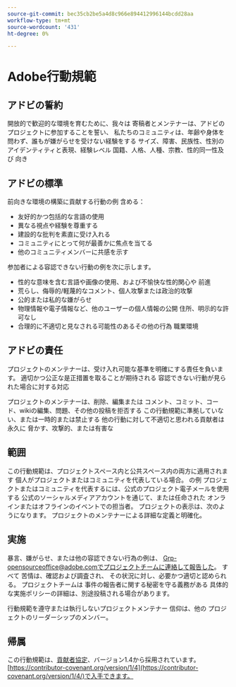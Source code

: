 ```yaml
---
source-git-commit: bec35cb2be5a4d8c966e894412996144bcdd28aa
workflow-type: tm+mt
source-wordcount: '431'
ht-degree: 0%

---
```

# Adobe行動規範

## アドビの誓約

開放的で歓迎的な環境を育むために、我々は
寄稿者とメンテナーは、アドビのプロジェクトに参加することを誓い、
私たちのコミュニティは、年齢や身体を問わず、誰もが嫌がらせを受けない経験をする
サイズ、障害、民族性、性別のアイデンティティと表現、経験レベル
国籍、人格、人種、宗教、性的同一性及び
向き

## アドビの標準

前向きな環境の構築に貢献する行動の例
含める：

* 友好的かつ包括的な言語の使用
* 異なる視点や経験を尊重する
* 建設的な批判を素直に受け入れる
* コミュニティにとって何が最善かに焦点を当てる
* 他のコミュニティメンバーに共感を示す

参加者による容認できない行動の例を次に示します。

* 性的な意味を含む言語や画像の使用、および不愉快な性的関心や
前進
* 荒らし、侮辱的/軽蔑的なコメント、個人攻撃または政治的攻撃
* 公的または私的な嫌がらせ
* 物理情報や電子情報など、他のユーザーの個人情報の公開
住所、明示的な許可なし
* 合理的に不適切と見なされる可能性のあるその他の行為
職業環境

## アドビの責任

プロジェクトのメンテナーは、受け入れ可能な基準を明確にする責任を負います。
適切かつ公正な是正措置を取ることが期待される
容認できない行動が見られた場合に対する対応

プロジェクトのメンテナーは、削除、編集または
コメント、コミット、コード、wikiの編集、問題、その他の投稿を拒否する
この行動規範に準拠していない、または一時的または禁止する
他の行動に対して不適切と思われる貢献者は永久に
脅かす、攻撃的、または有害な

## 範囲

この行動規範は、プロジェクトスペース内と公共スペース内の両方に適用されます
個人がプロジェクトまたはコミュニティを代表している場合。 の例
プロジェクトまたはコミュニティを代表するには、公式のプロジェクト電子メールを使用する
公式のソーシャルメディアアカウントを通じて、または任命された
オンラインまたはオフラインのイベントでの担当者。 プロジェクトの表示は、次のようになります。
プロジェクトのメンテナーによる詳細な定義と明確化。

## 実施

暴言、嫌がらせ、または他の容認できない行為の例は、
Grp-opensourceoffice@adobe.comでプロジェクトチームに連絡して報告した。 すべて
苦情は、確認および調査され、
その状況に対し、必要かつ適切と認められる。 プロジェクトチームは
事件の報告者に関する秘密を守る義務がある
具体的な実施ポリシーの詳細は、別途投稿される場合があります。

行動規範を遵守または執行しないプロジェクトメンテナー
信仰は、他の
プロジェクトのリーダーシップのメンバー。

## 帰属

この行動規範は、[貢献者協定](https://contributor-covenant.org)、バージョン1.4から採用されています。
[https://contributor-covenant.org/version/1/4](https://contributor-covenant.org/version/1/4/)で入手できます。
